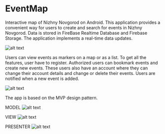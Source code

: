 # EventMap

Interactive map of Nizhny Novgorod on Android. This application provides a convenient way for users to create and search for events in Nizhny Novgorod. Data is stored in FireBase Realtime Database and Firebase Storage. The application implements a real-time data updates. 

![alt text](https://github.com/egor-starichenkov/images/blob/master/first_demo_new.png)

Users can view events as markers on a map or as a list. To get all the features, user have to register. Authorized users can bookmark events and create new events. These users also have an account where they can change their account details and change or delete their events. Users are notified when a new event is added.

![alt text](https://github.com/egor-starichenkov/images/blob/master/second_demo_new.png)  

The app is based on the MVP design pattern.
 
MODEL
![alt text](https://github.com/egor-starichenkov/images/blob/master/Model.PNG) 
 
VIEW
![alt text](https://github.com/egor-starichenkov/images/blob/master/image.png) 
 
PRESENTER
![alt text](https://github.com/egor-starichenkov/images/blob/master/Presenter2.PNG) 
 


